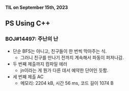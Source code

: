 **TIL on September 15th, 2023**

## PS Using C++
### BOJ#14497: 주난의 난
* 단순 BFS는 아니고, 친구들이 한 번씩 막아주는 식.
  - 그러니 친구를 만나기 전까지 계속해서 파동이 퍼져나감.
* 두 번째 제출까지 컴파일 에러
  - jn이라는 게 뭔가 다른 데서 예약한 단어인 듯함.
* 세 번째 제출 AC
  - 메모리: 2204 kB, 시간 56 ms, 코드 길이 1074 B
